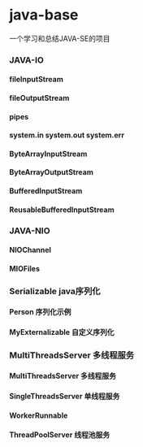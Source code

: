 # java-base
一个学习和总结JAVA-SE的项目

### JAVA-IO
#### fileInputStream
#### fileOutputStream
#### pipes
#### system.in system.out system.err
#### ByteArrayInputStream
#### ByteArrayOutputStream
#### BufferedInputStream
#### ReusableBufferedInputStream

### JAVA-NIO
#### NIOChannel
#### MIOFiles

### Serializable java序列化
#### Person 序列化示例
#### MyExternalizable 自定义序列化

### MultiThreadsServer 多线程服务
#### MultiThreadsServer 多线程服务
#### SingleThreadsServer 单线程服务
#### WorkerRunnable
#### ThreadPoolServer 线程池服务